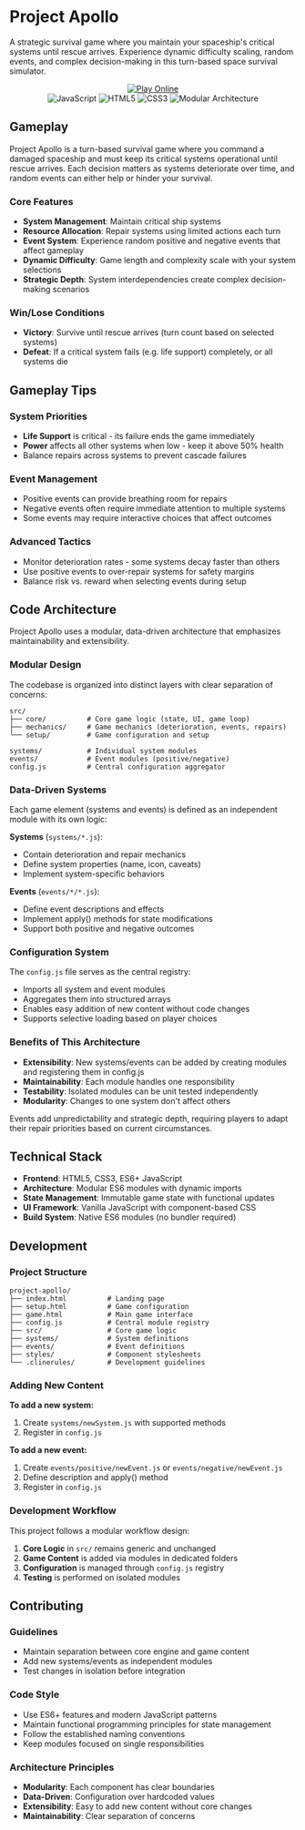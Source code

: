 # Project Apollo

A strategic survival game where you maintain your spaceship's critical systems until rescue arrives. Experience dynamic difficulty scaling, random events, and complex decision-making in this turn-based space survival simulator.

<p align="center">
  <a href="https://x01jin.github.io/project-apollo/">
    <img src="https://img.shields.io/badge/🚀%20Play%20Online-blue?style=for-the-badge" alt="Play Online" />
  </a>
  <br>
  <img src="https://img.shields.io/badge/JavaScript-ES6+-yellow" alt="JavaScript" />
  <img src="https://img.shields.io/badge/HTML5-Modern-orange" alt="HTML5" />
  <img src="https://img.shields.io/badge/CSS3-Modular-blue" alt="CSS3" />
  <img src="https://img.shields.io/badge/Architecture-Modular-green" alt="Modular Architecture" />
</p>

## Gameplay

Project Apollo is a turn-based survival game where you command a damaged spaceship and must keep its critical systems operational until rescue arrives. Each decision matters as systems deteriorate over time, and random events can either help or hinder your survival.

### Core Features

- **System Management**: Maintain critical ship systems
- **Resource Allocation**: Repair systems using limited actions each turn
- **Event System**: Experience random positive and negative events that affect gameplay
- **Dynamic Difficulty**: Game length and complexity scale with your system selections
- **Strategic Depth**: System interdependencies create complex decision-making scenarios

### Win/Lose Conditions

- **Victory**: Survive until rescue arrives (turn count based on selected systems)
- **Defeat**: If a critical system fails (e.g. life support) completely, or all systems die

## Gameplay Tips

### System Priorities

- **Life Support** is critical - its failure ends the game immediately
- **Power** affects all other systems when low - keep it above 50% health
- Balance repairs across systems to prevent cascade failures

### Event Management

- Positive events can provide breathing room for repairs
- Negative events often require immediate attention to multiple systems
- Some events may require interactive choices that affect outcomes

### Advanced Tactics

- Monitor deterioration rates - some systems decay faster than others
- Use positive events to over-repair systems for safety margins
- Balance risk vs. reward when selecting events during setup

## Code Architecture

Project Apollo uses a modular, data-driven architecture that emphasizes maintainability and extensibility.

### Modular Design

The codebase is organized into distinct layers with clear separation of concerns:

```Directory Structure
src/
├── core/          # Core game logic (state, UI, game loop)
├── mechanics/     # Game mechanics (deterioration, events, repairs)
└── setup/         # Game configuration and setup

systems/           # Individual system modules
events/            # Event modules (positive/negative)
config.js          # Central configuration aggregator
```

### Data-Driven Systems

Each game element (systems and events) is defined as an independent module with its own logic:

**Systems** (`systems/*.js`):

- Contain deterioration and repair mechanics
- Define system properties (name, icon, caveats)
- Implement system-specific behaviors

**Events** (`events/*/*.js`):

- Define event descriptions and effects
- Implement apply() methods for state modifications
- Support both positive and negative outcomes

### Configuration System

The `config.js` file serves as the central registry:

- Imports all system and event modules
- Aggregates them into structured arrays
- Enables easy addition of new content without code changes
- Supports selective loading based on player choices

### Benefits of This Architecture

- **Extensibility**: New systems/events can be added by creating modules and registering them in config.js
- **Maintainability**: Each module handles one responsibility
- **Testability**: Isolated modules can be unit tested independently
- **Modularity**: Changes to one system don't affect others

Events add unpredictability and strategic depth, requiring players to adapt their repair priorities based on current circumstances.

## Technical Stack

- **Frontend**: HTML5, CSS3, ES6+ JavaScript
- **Architecture**: Modular ES6 modules with dynamic imports
- **State Management**: Immutable game state with functional updates
- **UI Framework**: Vanilla JavaScript with component-based CSS
- **Build System**: Native ES6 modules (no bundler required)

## Development

### Project Structure

```Structure
project-apollo/
├── index.html          # Landing page
├── setup.html          # Game configuration
├── game.html           # Main game interface
├── config.js           # Central module registry
├── src/                # Core game logic
├── systems/            # System definitions
├── events/             # Event definitions
├── styles/             # Component stylesheets
└── .clinerules/        # Development guidelines
```

### Adding New Content

**To add a new system:**

1. Create `systems/newSystem.js` with supported methods
2. Register in `config.js`

**To add a new event:**

1. Create `events/positive/newEvent.js` or `events/negative/newEvent.js`
2. Define description and apply() method
3. Register in `config.js`

### Development Workflow

This project follows a modular workflow design:

1. **Core Logic** in `src/` remains generic and unchanged
2. **Game Content** is added via modules in dedicated folders
3. **Configuration** is managed through `config.js` registry
4. **Testing** is performed on isolated modules

## Contributing

### Guidelines

- Maintain separation between core engine and game content
- Add new systems/events as independent modules
- Test changes in isolation before integration

### Code Style

- Use ES6+ features and modern JavaScript patterns
- Maintain functional programming principles for state management
- Follow the established naming conventions
- Keep modules focused on single responsibilities

### Architecture Principles

- **Modularity**: Each component has clear boundaries
- **Data-Driven**: Configuration over hardcoded values
- **Extensibility**: Easy to add new content without core changes
- **Maintainability**: Clear separation of concerns
